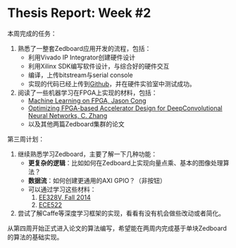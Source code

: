 # Thesis Report: Week #2

本周完成的任务：
1. 熟悉了一整套Zedboard应用开发的流程，包括：
	- 利用Vivado IP Integrator创建硬件设计
	- 利用Xilinx SDK编写软件设计，与综合好的硬件交互
	- 编译，上传bitstream与serial console
	- 实现的代码已经上传到[Github](https://github.com/kumasento/zedboard-thesis/tree/lab3/examples/2014_zynq_labs/lab3)，并在硬件实验室中测试成功。
2. 阅读了一些机器学习在FPGA上实现的材料，包括：
	- [Machine Learning on FPGA, Jason Cong](http://cadlab.cs.ucla.edu/~cong/slides/HALO15_keynote.pdf)
	- [Optimizing FPGA-based Accelerator Design for DeepConvolutional Neural Networks, C. Zhang](http://cadlab.cs.ucla.edu/~cong/slides/fpga2015_chen.pdf)
	- 以及其他两篇Zedboard集群的论文

第三周计划：
1. 继续熟悉学习Zedboard，主要了解一下几种功能：
	- **更复杂的逻辑**：比如如何在Zedboard上实现向量点乘、基本的图像处理算法？
	- **数据流**：如何创建更通用的AXI GPIO？（非按钮）
	- 可以通过学习这些材料：
		1. [EE328V, Fall 2014](http://users.ece.utexas.edu/~gerstl/ee382v_f14/labs/project/Board_Tutorial.htm)
		2. [ECE522](http://ece-research.unm.edu/jimp/codesign/)
2. 尝试了解Caffe等深度学习框架的实现，看看有没有机会做些改动或者简化。

从第四周开始正式进入论文的算法编写，希望能在两周内完成基于单块Zedboard的算法的基础实现。
